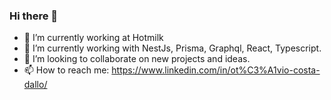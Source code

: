 ### Hi there 👋

- 🔭 I’m currently working at Hotmilk
- 🌱 I’m currently working with NestJs, Prisma, Graphql, React, Typescript.
- 👯 I’m looking to collaborate on new projects and ideas.
- 📫 How to reach me: https://www.linkedin.com/in/ot%C3%A1vio-costa-dallo/

